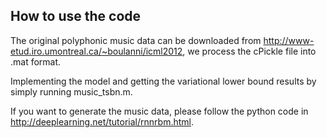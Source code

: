 ## How to use the code

The original polyphonic music data can be downloaded from http://www-etud.iro.umontreal.ca/~boulanni/icml2012, we process the cPickle
file into .mat format. 

Implementing the model and getting the variational lower bound results by simply running music_tsbn.m.

If you want to generate the music data, please follow the python code in http://deeplearning.net/tutorial/rnnrbm.html. 






 




